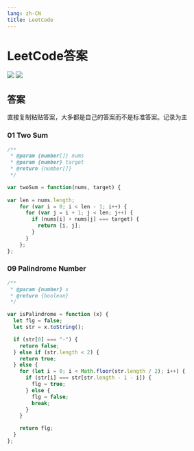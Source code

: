 ```yaml
---
lang: zh-CN
title: LeetCode
---
```


# LeetCode答案

![](https://img.shields.io/badge/-Typescript-9ca3af.svg?logo=typescript&style=popout-square)  ![](https://img.shields.io/badge/-Javascript-9ca3af.svg?logo=javascript&style=popout-square)



## 答案

直接复制粘贴答案，大多都是自己的答案而不是标准答案。记录为主



### 01 Two Sum

```js
/**
 * @param {number[]} nums
 * @param {number} target
 * @return {number[]}
 */

var twoSum = function(nums, target) {
    
var len = nums.length;
    for (var i = 0; i < len - 1; i++) {
      for (var j = i + 1; j < len; j++) {
        if (nums[i] + nums[j] === target) {
          return [i, j];
        }
      }
    };
};
```



### 09 Palindrome Number

```js
/**
 * @param {number} x
 * @return {boolean}
 */

var isPalindrome = function (x) {
  let flg = false;
  let str = x.toString();

  if (str[0] === "-") {
    return false;
  } else if (str.length < 2) {
    return true;
  } else {
    for (let i = 0; i < Math.floor(str.length / 2); i++) {
      if (str[i] === str[str.length - 1 - i]) {
        flg = true;
      } else {
        flg = false;
        break;
      }
    }

    return flg;
  }
};
```
